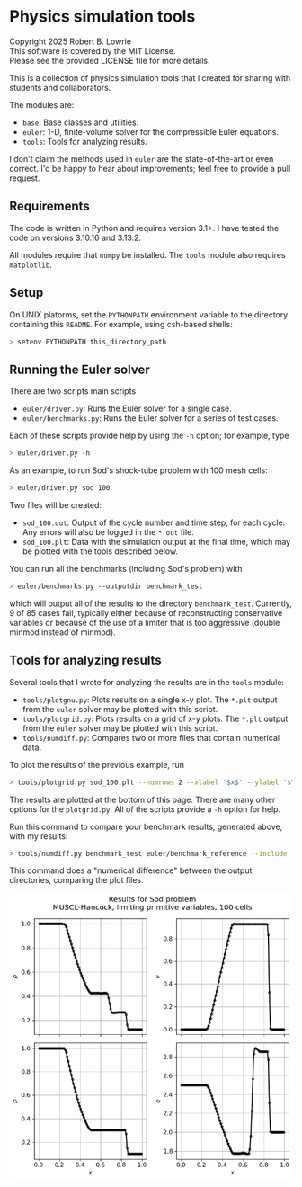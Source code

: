# Physics simulation tools

Copyright 2025 Robert B. Lowrie  
This software is covered by the MIT License.  
Please see the provided LICENSE file for more details.  

This is a collection of physics simulation tools that I created for sharing with students and collaborators.

The modules are:

* `base`: Base classes and utilities.
* `euler`: 1-D, finite-volume solver for the compressible Euler equations.
* `tools`: Tools for analyzing results.

I don't claim the methods used in `euler` are the state-of-the-art or even correct. I'd be happy to hear about improvements; feel free to provide a pull request.

## Requirements

The code is written in Python and requires version 3.1+.  I have tested the code on versions 3.10.16 and 3.13.2. 

All modules require that `numpy` be installed.  The `tools` module also requires `matplotlib`.

## Setup

On UNIX platorms, set the `PYTHONPATH` environment variable to the directory containing this `README`.  For example, using csh-based shells:

```sh
> setenv PYTHONPATH this_directory_path
```

## Running the Euler solver

There are two scripts main scripts

* `euler/driver.py`: Runs the Euler solver for a single case.
* `euler/benchmarks.py`: Runs the Euler solver for a series of test cases.

Each of these scripts provide help by using the `-h` option; for example, type

```sh
> euler/driver.py -h
```

As an example, to run Sod's shock-tube problem with 100 mesh cells:

```sh
> euler/driver.py sod 100
```

Two files will be created:

* `sod_100.out`: Output of the cycle number and time step, for each cycle.  Any errors will also be logged in the `*.out` file.
* `sod_100.plt`: Data with the simulation output at the final time, which may be plotted with the tools described below.

You can run all the benchmarks (including Sod's problem) with

```sh
> euler/benchmarks.py --outputdir benchmark_test
```
which will output all of the results to the directory `benchmark_test`.  Currently, 9 of 85 cases fail, typically either because of reconstructing conservative variables or because of the use of a limiter that is too aggressive (double minmod instead of minmod).

## Tools for analyzing results

Several tools that I wrote for analyzing the results are in the `tools` module:

* `tools/plotgnu.py`: Plots results on a single x-y plot. The `*.plt` output from the `euler` solver may be plotted with this script.
* `tools/plotgrid.py`: Plots results on a grid of x-y plots. The `*.plt` output from the `euler` solver may be plotted with this script.
* `tools/numdiff.py`: Compares two or more files that contain numerical data.

To plot the results of the previous example, run

```sh
> tools/plotgrid.py sod_100.plt --numrows 2 --xlabel '$x$' --ylabel '$\rho$' '$v$' '$p$' '$e$' --no-legend --title 'Results for Sod problem\nMUSCL-Hancock, limiting primitive variables, 100 cells'
```
The results are plotted at the bottom of this page. There are many other options for the `plotgrid.py`. All of the scripts provide a `-h` option for help.

Run this command to compare your benchmark results, generated above, with my results:
```sh
> tools/numdiff.py benchmark_test euler/benchmark_reference --include '*.plt'
```
This command does a "numerical difference" between the output directories, comparing the plot files.

![Results for Sod problem](sod.png)
